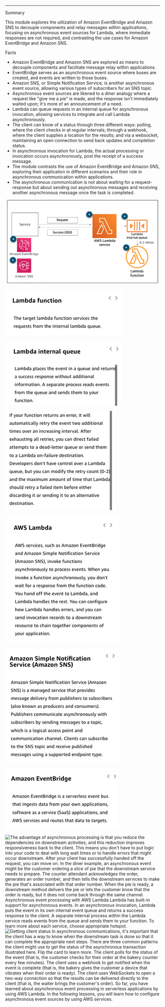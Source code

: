 
---

Summary

This module explores the utilization of Amazon EventBridge and Amazon SNS to decouple components and relay messages within applications, focusing on asynchronous event sources for Lambda, where immediate responses are not required, and contrasting the use cases for Amazon EventBridge and Amazon SNS.

Facts

- Amazon EventBridge and Amazon SNS are explored as means to decouple components and facilitate message relay within applications.
- EventBridge serves as an asynchronous event source where buses are created, and events are written to those buses.
- Amazon SNS, or Simple Notification Service, is another asynchronous event source, allowing various types of subscribers for an SNS topic.
- Asynchronous event sources are likened to a diner analogy where a request like "give me a pie" is made, and the response isn't immediately waited upon; it's more of an announcement of a need.
- Lambda can queue requests in an internal queue for asynchronous invocation, allowing services to integrate and call Lambda asynchronously.
- The client can know of a status through three different ways: polling, where the client checks in at regular intervals; through a webhook, where the client supplies a location for the results; and via a websocket, maintaining an open connection to send back updates and completion status.
- In asynchronous invocation for Lambda, the actual processing or invocation occurs asynchronously, post the receipt of a success message.
- The module contrasts the use of Amazon EventBridge and Amazon SNS, exploring their application in different scenarios and their role in asynchronous communication within applications.
- The asynchronous communication is not about waiting for a request-response but about sending out asynchronous messages and receiving another asynchronous message once the task is completed.



![e Service Amazon EventBridge Amazon SNS Request Success (202) AWS Lambda service o Lambda internal queue 0-2 retries Lam bda function ](../../../media/AWS-Developing-Serverless-Solutions-on-AWS-Module-5-16-image1.png)



![Lambda function The target lambda function services the requests from the internal lambda queue. ](../../../media/AWS-Developing-Serverless-Solutions-on-AWS-Module-5-16-image2.png)



![Lambda internal queue Lambda places the event in a queue and return a success response without additional information. A separate process reads events from the queue and sends them to your function. ](../../../media/AWS-Developing-Serverless-Solutions-on-AWS-Module-5-16-image3.png)



![If your function returns an error, it will automatically retry the event two additional times over an increasing interval. After exhausting all retries, you can direct failed attempts to a dead-letter queue or send them to a Lambda on-failure destination. Developers don't have control over a Lambda queue, but you can modify the retry count (0-2 and the maximum amount of time that Lambd should retry a failed item before either discarding it or sending it to an alternative destination. ](../../../media/AWS-Developing-Serverless-Solutions-on-AWS-Module-5-16-image4.png)



![AWS Lambda AWS services, such as Amazon EventBridge and Amazon Simple Notification Service (Amazon SNS), invoke functions asynchronously to process events. When you invoke a function asynchronously, you don't wait for a response from the function code. You hand off the event to Lambda, and Lambda handles the rest. You can configure how Lambda handles errors, and you can send invocation records to a downstream resource to chain together components of your application. ](../../../media/AWS-Developing-Serverless-Solutions-on-AWS-Module-5-16-image5.png)



![Amazon Simple Notification Service (Amazon SNS) Amazon Simple Notification Service (Amazon SNS) is a managed service that provides message delivery from publishers to subscribers (also known as producers and consumers). Publishers communicate asynchronously with subscribers by sending messages to a topic, which is a logical access point and communication channel. Clients can subscribe to the SNS topic and receive published messages using a supported endpoint type. ](../../../media/AWS-Developing-Serverless-Solutions-on-AWS-Module-5-16-image6.png)



![Amazon EventBridge Amazon EventBridge is a serverless event bus that ingests data from your own applications, software as a service (SaaS) applications, and AWS services and routes that data to targets. ](../../../media/AWS-Developing-Serverless-Solutions-on-AWS-Module-5-16-image7.png)





![The advantage of asynchronous processing is that you reduce the dependencies on downstream activities, and this reduction improves responsiveness back to the client. This means you don't have to put logic into your code to deal with long wait times or to handle errors that might occur downstream. After your client has successfully handed off the request, you can move on. In the diner example, an asynchronous event might be the customer ordering a slice of pie that the downstream service needs to prepare. The counter attendant acknowledges the order, generates an order number, and then tells the downstream services to make the pie that's associated with that order number. When the pie is ready, a downstream method delivers the pie or lets the customer know that the order is ready, but it does not come back through the same channel. Asynchronous event processing with AWS Lambda Lambda has built-in support for asynchronous events. In an asynchronous invocation, Lambda puts the event in its own internal event queue and returns a success response to the client. A separate internal process within the Lambda service reads events from the queue and sends them to your function. To learn more about each service, choose appropriate hotspot. ](../../../media/AWS-Developing-Serverless-Solutions-on-AWS-Module-5-16-image8.png)![Getting client status In asynchronous communications, it's important that the client has a way to know when the downstream task is done so that it can complete the appropriate next steps. There are three common patterns the client might use to get the status of the asynchronous transaction illustrated here. Flip the card to learn more. The client polls for the status of the event (that is, the customer checks for their order at the bakery counter every few minutes). The client uses a webhook to get notified when the event is complete (that is, the bakery gives the customer a device that vibrates when their order is ready). The client uses WebSockets to open a two-way connection so that the results can be delivered directly to the client (that is, the waiter brings the customer's order). So far, you have learned about asynchronous event processing in serverless applications by using AWS Lambda. In the following lessons, you will learn how to configure asynchronous event sources by using AWS services. ](../../../media/AWS-Developing-Serverless-Solutions-on-AWS-Module-5-16-image9.png)









